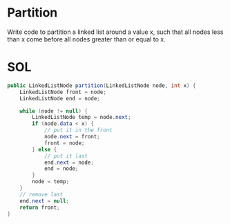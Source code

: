 # Partition

Write code to partition a linked list around a value x, such that all nodes
less than x come before all nodes greater than or equal to x.


# SOL

```java
public LinkedListNode partition(LinkedListNode node, int x) {
    LinkedListNode front = node;
    LinkedListNode end = node;

    while (node != null) {
        LinkedListNode temp = node.next;
        if (node.data < x) {
            // put it in the front
            node.next = front;
            front = node;
        } else {
            // put it last
            end.next = node;
            end = node;
        }
        node = temp;
    }
    // remove last
    end.next = null;
    return front;
}
```

